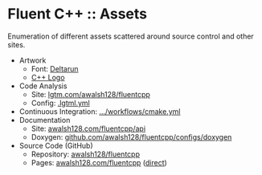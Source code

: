 # Fluent C++ :: Assets

Enumeration of different assets scattered around source control and other sites.

- Artwork
  - Font: [Deltarun](https://fontmeme.com/deltarune-logo-font/)
  - [C++ Logo](https://upload.wikimedia.org/wikipedia/commons/1/18/ISO_C%2B%2B_Logo.svg)
- Code Analysis
  - Site: [lgtm.com/awalsh128/fluentcpp](https://lgtm.com/projects/g/awalsh128/fluentcpp/logs/languages/lang:cppawalsh128/fluentcpp)
  - Config: [.lgtml.yml](https://github.com/awalsh128/fluentcpp/.lgtm.yml)
- Continuous Integration: [.../workflows/cmake.yml](https://github.com/awalsh128/fluentcpp/.github/workflows/cmake.yml)
- Documentation
  - Site: [awalsh128.com/fluentcpp/api](http://https://awalsh128.com/fluentcpp/api/)
  - Doxygen: [github.com/awalsh128/fluentcpp/configs/doxygen](https://github.com/awalsh128/fluentcpp/configs/doxygen)
- Source Code (GitHub)
  - Repository: [awalsh128/fluentcpp](https://github.com/awalsh128/fluentcpp)
  - Pages: [awalsh128.com/fluentcpp](http://awalsh128.com/fluentcpp) ([direct](http://awalsh128.github.io/fluentcpp))
